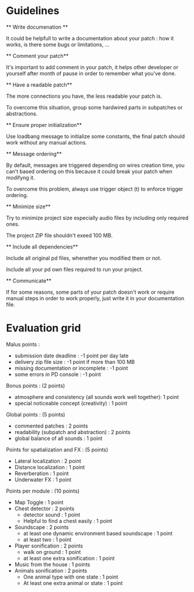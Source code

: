 # Guidelines

** Write documenation **

It could be helpfull to write a documentation about your patch : how it works, is there some bugs or limitations, ...

** Comment your patch**

It's important to add comment in your patch, it helps other developer or yourself after month of pause in order to remember what you've done.

** Have a readable patch**

The more connections you have, the less readable your patch is.

To overcome this situation, group some hardwired parts in subpatches or abstractions.

** Ensure proper initialization**

Use loadbang message to initialize some constants, the final patch should work without any manual actions.

** Message ordering**

By default, messages are triggered depending on wires creation time, you can't based ordering on this because it could break your patch when modifyng it.

To overcome this problem, always use trigger object (t) to enforce trigger ordering.

** Minimize size**

Try to minimize project size especially audio files by including only required ones.

The project ZIP file shouldn't exeed 100 MB.

** Include all dependencies**

Include all original pd files, whenether you modified them or not.

Include all your pd own files required to run your project.

** Communicate**

If for some reasons, some parts of your patch doesn't work or require manual steps in order to work properly, just write it in your documentation file.

# Evaluation grid


Malus points :
* submission date deadline : -1 point per day late
* delivery zip file size : -1 point if more than 100 MB
* missing documentation or incomplete : -1 point
* some errors in PD console : -1 point
	
Bonus points : (2 points)
* atmosphere and consistency (all sounds work well together): 1 point 
* special noticeable concept (creativity) : 1 point

Global points : (5 points)
* commented patches : 2 points
* readability (subpatch and abstraction) : 2 points
* global balance of all sounds : 1 point 
	
Points for spatialization and FX : (5 points)
* Lateral localization : 2 point
* Distance localization : 1 point
* Reverberation : 1 point
* Underwater FX : 1 point
	
Points per module : (10 points)
* Map Toggle : 1 point
* Chest detector : 2 points
    * detector sound : 1 point
    * Helpful to find a chest easily : 1 point
* Soundscape : 2 points
    * at least one dynamic environment based soundscape : 1 point
    * at least two : 1 point
* Player sonification : 2 points
    * walk on ground : 1 point
    * at least one extra sonification : 1 point
* Music from the house : 1 points
* Animals sonification : 2 points
    * One animal type with one state : 1 point
    * At least one extra animal or state : 1 point

